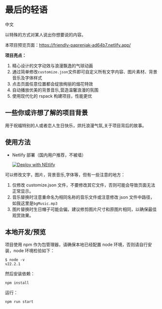 # 最后的轻语

中文

以特殊的方式对某人说出你想要说的内容。

本项目预览页面：<https://friendly-paprenjak-ad64b7.netlify.app/>

**项目亮点：**

1. 精心设计的文字动效与浪漫飘逸的气球动画
2. 通过简单修改`customize.json`文件即可自定义所有文字内容、图片素材、背景音乐及字体样式
3. 点击页面任意位置都会绽放绚丽的烟花特效
4. 自动播放优美的背景音乐,营造温馨浪漫的氛围
5. 使用现代化的 rspack 构建项目，性能更优

## 一些你或许想了解的项目背景

用于祝福特别的人或者恋人生日快乐，烘托浪漫气氛,关于项目背后的故事。

## 使用方法

- Netlify 部署（国内用户推荐，不被墙）

   [![Deploy with NEtlify](https://www.netlify.com/img/deploy/button.svg)](https://app.netlify.com/start/deploy?repository=https://github.com/abandon888/HappyBirthday)

可以修改文字，图片，背景音乐,字体等，但有一些注意的地方：

1. 仅修改 customize.json 文件，不要修改其它文件，否则可能会导致页面无法正常显示。
2. 音乐替换时注意重命名为相同名称的音乐文件或注意修改 json 文件中路径，如我这里是`bgMusic.mp3`
3. 图片替换时生日帽子可能会偏，建议修剪图片尺寸和原图片相同，以确保最佳观赏效果。
## 本地开发/预览

项目使用 npm 作为包管理器，请确保本地已经配置 node 环境，否则请自行安装，node 环境检验如下：

```
$ node -v
v22.2.1
```

然后安装依赖：

```
npm install
```

运行：

```
npm run start
